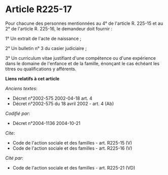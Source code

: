 # Article R225-17

Pour chacune des personnes mentionnées au 4° de l'article R. 225-15 et au 2° de l'article R. 225-16, le demandeur doit
fournir :

1° Un extrait de l'acte de naissance ;

2° Un bulletin n° 3 du casier judiciaire ;

3° Un curriculum vitae justifiant d'une compétence ou d'une expérience dans le domaine de l'enfance et de la famille,
énonçant le cas échéant les titres ou qualifications y afférents.

**Liens relatifs à cet article**

_Anciens textes_:

  - Décret n°2002-575 2002-04-18 art. 4
  - Décret n°2002-575 du 18 avril 2002 - art. 4 (Ab)

_Codifié par_:

  - Décret n°2004-1136 2004-10-21

_Cite_:

  - Code de l'action sociale et des familles - art. R225-15 (V)
  - Code de l'action sociale et des familles - art. R225-16 (V)

_Cité par_:

  - Code de l'action sociale et des familles - art. R225-21 (VD)
